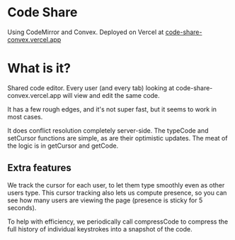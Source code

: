 # Code Share

Using CodeMirror and Convex.
Deployed on Vercel at [code-share-convex.vercel.app](https://code-share-convex.vercel.app)

# What is it?

Shared code editor. Every user (and every tab) looking at code-share-convex.vercel.app will view and edit the same code.

It has a few rough edges, and it's not super fast, but it seems to work in most cases.

It does conflict resolution completely server-side.
The typeCode and setCursor functions are simple, as are their optimistic updates. The meat of the logic is in getCursor and getCode.

## Extra features

We track the cursor for each user, to let them type smoothly even as other users type. This cursor tracking also lets us compute presence, so you can see how many users are viewing the page (presence is sticky for 5 seconds).

To help with efficiency, we periodically call compressCode to compress the full history of individual keystrokes into a snapshot of the code.

